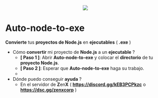 <div align="center">
  <img  src="https://cdn.discordapp.com/attachments/1172295274379612210/1231129978939379742/image.png?ex=6624b2a4&is=66236124&hm=940631c208424919a38a6dd1c3a7b6af785683b6ea7b1252c923b5411cbd157f&broquevesxdxd">
</div>

# Auto-node-to-exe
**Convierte** tus **proyectos de Node.js** en **ejecutables** ( **.exe** )

- Cómo **convertir** mi proyecto de **Node.js** a un **ejecutable** ?
  - **[ Paso 1 ]**: Abrir **Auto-node-to-exe** y colocar el **directorio** de tu **proyecto Node.js**.
  - **[ Paso 2 ]**: Esperar que **Auto-node-to-exe** haga su trabajo.
  - 
- Dónde puedo conseguir **ayuda** ?
  - En el servidor de **Z**en**X** ( **https://discord.gg/kEB3PCPkzc** o **https://dsc.gg/zenxcorp** )
